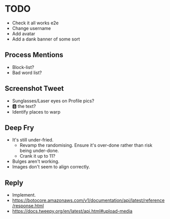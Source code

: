 # TODO

- Check it all works e2e
- Change username
- Add avatar
- Add a dank banner of some sort

## Process Mentions

- Block-list?
- Bad word list?

## Screenshot Tweet

- Sunglasses/Laser eyes on Profile pics?
- 🅱️ the text?
- Identify places to warp

## Deep Fry

- It's still under-fried.
  - Revamp the randomising. Ensure it's over-done rather than risk being under-done.
  - Crank it up to 11?
- Bulges aren't working.
- Images don't seem to align correctly.

## Reply

- Implement.
- https://botocore.amazonaws.com/v1/documentation/api/latest/reference/response.html
- https://docs.tweepy.org/en/latest/api.html#upload-media
